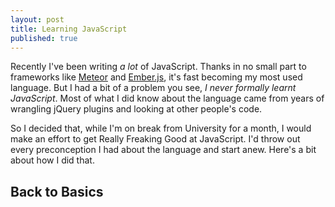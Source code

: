 ```yaml
---
layout: post
title: Learning JavaScript
published: true
---
```


Recently I've been writing _a lot_ of JavaScript. Thanks in no small part to frameworks like [Meteor][meteor] and [Ember.js][ember], it's fast becoming my most used language. But I had a bit of a problem you see, _I never formally learnt JavaScript_. Most of what I did know about the language came from years of wrangling jQuery plugins and looking at other people's code.

So I decided that, while I'm on break from University for a month, I would make an effort to get Really Freaking Good at JavaScript. I'd throw out every preconception I had about the language and start anew. Here's a bit about how I did that.

## Back to Basics


[meteor]: http://meteor.com
[ember]: http://emberjs.com
[ccjs]: http://www.codecademy.com/tracks/javascript
